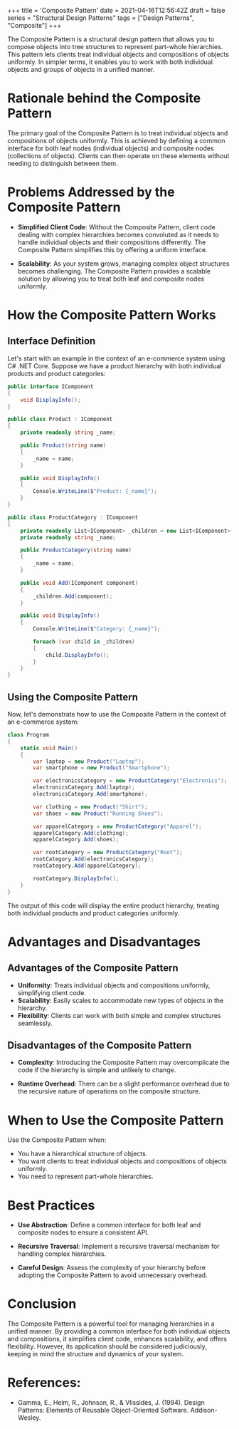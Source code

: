 +++
title = 'Composite Pattern'
date = 2021-04-16T12:56:42Z
draft = false
series = "Structural Design Patterns"
tags = ["Design Patterns", "Composite"]
+++

The Composite Pattern is a structural design pattern that allows you to compose objects into tree structures to represent part-whole hierarchies. This pattern lets clients treat individual objects and compositions of objects uniformly. In simpler terms, it enables you to work with both individual objects and groups of objects in a unified manner.

# Rationale behind the Composite Pattern

The primary goal of the Composite Pattern is to treat individual objects and compositions of objects uniformly. This is achieved by defining a common interface for both leaf nodes (individual objects) and composite nodes (collections of objects). Clients can then operate on these elements without needing to distinguish between them.

# Problems Addressed by the Composite Pattern

- **Simplified Client Code**: Without the Composite Pattern, client code dealing with complex hierarchies becomes convoluted as it needs to handle individual objects and their compositions differently. The Composite Pattern simplifies this by offering a uniform interface.

- **Scalability**: As your system grows, managing complex object structures becomes challenging. The Composite Pattern provides a scalable solution by allowing you to treat both leaf and composite nodes uniformly.

# How the Composite Pattern Works

## Interface Definition

Let's start with an example in the context of an e-commerce system using C# .NET Core. Suppose we have a product hierarchy with both individual products and product categories:

```csharp
public interface IComponent
{
    void DisplayInfo();
}

public class Product : IComponent
{
    private readonly string _name;

    public Product(string name)
    {
        _name = name;
    }

    public void DisplayInfo()
    {
        Console.WriteLine($"Product: {_name}");
    }
}

public class ProductCategory : IComponent
{
    private readonly List<IComponent> _children = new List<IComponent>();
    private readonly string _name;

    public ProductCategory(string name)
    {
        _name = name;
    }

    public void Add(IComponent component)
    {
        _children.Add(component);
    }

    public void DisplayInfo()
    {
        Console.WriteLine($"Category: {_name}");

        foreach (var child in _children)
        {
            child.DisplayInfo();
        }
    }
}
```

## Using the Composite Pattern

Now, let's demonstrate how to use the Composite Pattern in the context of an e-commerce system:

```csharp
class Program
{
    static void Main()
    {
        var laptop = new Product("Laptop");
        var smartphone = new Product("Smartphone");

        var electronicsCategory = new ProductCategory("Electronics");
        electronicsCategory.Add(laptop);
        electronicsCategory.Add(smartphone);

        var clothing = new Product("Shirt");
        var shoes = new Product("Running Shoes");

        var apparelCategory = new ProductCategory("Apparel");
        apparelCategory.Add(clothing);
        apparelCategory.Add(shoes);

        var rootCategory = new ProductCategory("Root");
        rootCategory.Add(electronicsCategory);
        rootCategory.Add(apparelCategory);

        rootCategory.DisplayInfo();
    }
}
```

The output of this code will display the entire product hierarchy, treating both individual products and product categories uniformly.

# Advantages and Disadvantages

## Advantages of the Composite Pattern

- **Uniformity**: Treats individual objects and compositions uniformly, simplifying client code.
- **Scalability**: Easily scales to accommodate new types of objects in the hierarchy.
- **Flexibility**: Clients can work with both simple and complex structures seamlessly.

## Disadvantages of the Composite Pattern

- **Complexity**: Introducing the Composite Pattern may overcomplicate the code if the hierarchy is simple and unlikely to change.

- **Runtime Overhead**: There can be a slight performance overhead due to the recursive nature of operations on the composite structure.

# When to Use the Composite Pattern

Use the Composite Pattern when:

- You have a hierarchical structure of objects.
- You want clients to treat individual objects and compositions of objects uniformly.
- You need to represent part-whole hierarchies.

# Best Practices

- **Use Abstraction**: Define a common interface for both leaf and composite nodes to ensure a consistent API.

- **Recursive Traversal**: Implement a recursive traversal mechanism for handling complex hierarchies.

- **Careful Design**: Assess the complexity of your hierarchy before adopting the Composite Pattern to avoid unnecessary overhead.

# Conclusion

The Composite Pattern is a powerful tool for managing hierarchies in a unified manner. By providing a common interface for both individual objects and compositions, it simplifies client code, enhances scalability, and offers flexibility. However, its application should be considered judiciously, keeping in mind the structure and dynamics of your system.

# References:

- Gamma, E., Helm, R., Johnson, R., & Vlissides, J. (1994). Design Patterns: Elements of Reusable Object-Oriented Software. Addison-Wesley.
